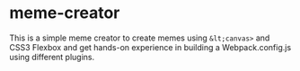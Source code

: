 # meme-creator
This is a simple meme creator to create memes using ``&lt;canvas>`` and CSS3 Flexbox and get hands-on experience in building a Webpack.config.js using different plugins. 
